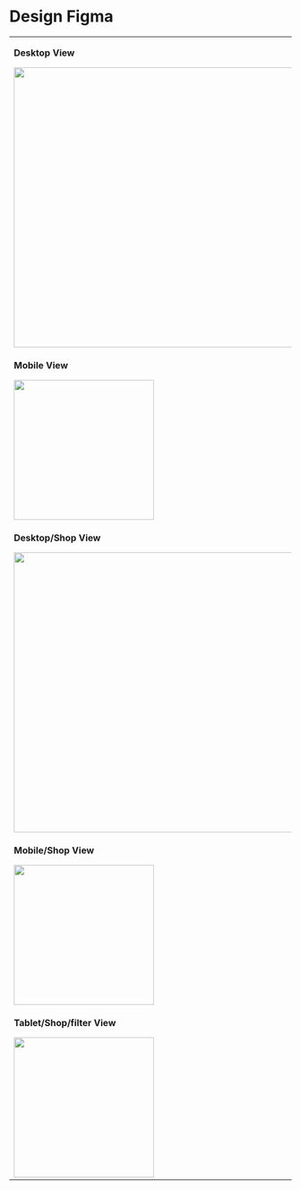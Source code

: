 # Design Figma

<table>
  <tr>
    <td width="50%">
      <p><strong>Desktop View</strong></p>
      <img src="./figma/TheSuitRoom(Desktop)_f.jpg" width="500"/>
    </td>
    <td width="50%">
      <p><strong>Tablet View</strong></p>
      <img src="./figma/TheSuitRoom(Tablet)_f.jpg" width="250"/>
    </td>
  </tr>
   <tr>
    <td width="50%">
      <p><strong>Mobile View</strong></p>
      <img src="./figma/TheSuitRoom(Mobile)_f.jpg" width="250"/>
    </td>
  </tr>

  <tr>
    <td width="50%">
      <p><strong>Desktop/Shop View</strong></p>
      <img src="./figma/Desktop_shop.jpg" width="500"/>
    </td>
    <td width="50%">
      <p><strong>Tablet/Shop View</strong></p>
      <img src="./figma/Tablet_shop.jpg" width="250"/>
    </td>
  </tr>
   <tr>
    <td width="50%">
      <p><strong>Mobile/Shop View</strong></p>
      <img src="./figma/Phone_shop.jpg" width="250"/>
    </td>
  </tr>

  <tr>
    <td width="50%">
      <p><strong>Tablet/Shop/filter View</strong></p>
      <img src="./figma/tablet_shop_filter.jpg" width="250"/>
    </td>
    <td width="50%">
      <p><strong>Phone/Shop/filter View</strong></p>
      <img src="./figma/Phone_shop_filter.jpg" width="250"/>
    </td>
  </tr>
  
</table>
